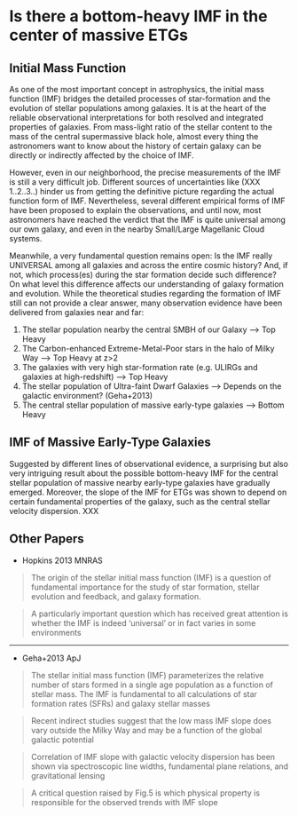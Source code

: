 # Is there a bottom-heavy IMF in the center of massive ETGs  

## Initial Mass Function  

As one of the most important concept in astrophysics, the initial mass function 
(IMF) bridges the detailed processes of star-formation and the evolution of 
stellar populations among galaxies.  It is at the heart of the reliable 
observational interpretations for both resolved and integrated properties of 
galaxies.  From mass-light ratio of the stellar content to the mass of the 
central supermassive black hole, almost every thing the astronomers want to know 
about the history of certain galaxy can be directly or indirectly affected by 
the choice of IMF. 

However, even in our neighborhood, the precise measurements of the IMF is still 
a very difficult job.  Different sources of uncertainties like (XXX 1..2..3..) 
hinder us from getting the definitive picture regarding the actual function form 
of IMF.  Nevertheless, several different empirical forms of IMF have been 
proposed to explain the observations, and until now, most astronomers have 
reached the verdict that the IMF is quite universal among our own galaxy, and 
even in the nearby Small/Large Magellanic Cloud systems.  

Meanwhile, a very fundamental question remains open: Is the IMF really UNIVERSAL 
among all galaxies and across the entire cosmic history?  And, if not, which 
process(es) during the star formation decide such difference?  On what level 
this difference affects our understanding of galaxy formation and evolution. 
While the theoretical studies regarding the formation of IMF still can not 
provide a clear answer, many observation evidence have been delivered from 
galaxies near and far: 

1. The stellar population nearby the central SMBH of our Galaxy --> Top Heavy
2. The Carbon-enhanced Extreme-Metal-Poor stars in the halo of Milky Way --> Top 
   Heavy at z>2 
3. The galaxies with very high star-formation rate (e.g. ULIRGs and galaxies at 
   high-redshift) --> Top Heavy
4. The stellar population of Ultra-faint Dwarf Galaxies --> Depends on the    
   galactic environment? (Geha+2013)
5. The central stellar population of massive early-type galaxies --> Bottom 
   Heavy 


## IMF of Massive Early-Type Galaxies

Suggested by different lines of observational evidence, a surprising but also 
very intriguing result about the possible bottom-heavy IMF for the central 
stellar population of massive nearby early-type galaxies have gradually emerged. 
Moreover, the slope of the IMF for ETGs was shown to depend on certain 
fundamental properties of the galaxy, such as the central stellar velocity 
dispersion. XXX  


## Other Papers 

* Hopkins 2013 MNRAS

> The origin of the stellar initial mass function (IMF) is a question
> of fundamental importance for the study of star formation, stellar
> evolution and feedback, and galaxy formation.

> A particularly important question which has received great attention is
> whether the IMF is indeed ‘universal’ or in fact varies in some environments

----------------

* Geha+2013 ApJ 

> The stellar initial mass function (IMF) parameterizes the relative number of 
> stars formed in a single age population as a function of stellar mass. The IMF 
> is fundamental to all calculations of star formation rates (SFRs) and galaxy 
> stellar masses 

> Recent indirect studies suggest that the low mass IMF slope does vary outside 
> the Milky Way and may be a function of the global galactic potential

> Correlation of IMF slope with galactic velocity dispersion has been shown via 
> spectroscopic line widths, fundamental plane relations, and gravitational 
> lensing 

> A critical question raised by Fig.5 is which physical property is responsible 
> for the observed trends with IMF slope
